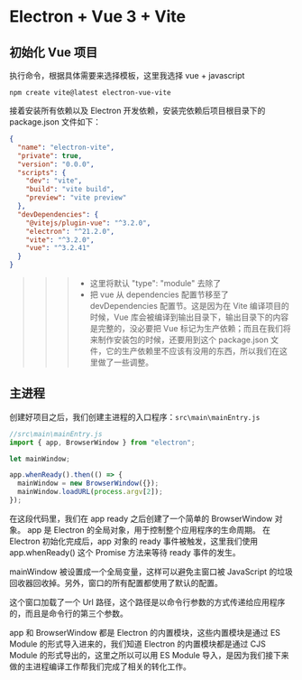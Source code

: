 # Electron + Vue 3 + Vite
## 初始化 Vue 项目
执行命令，根据具体需要来选择模板，这里我选择 vue + javascript
```shell
npm create vite@latest electron-vue-vite
```
接着安装所有依赖以及 Electron 开发依赖，安装完依赖后项目根目录下的 package.json 文件如下：
```json
{
  "name": "electron-vite",
  "private": true,
  "version": "0.0.0",
  "scripts": {
    "dev": "vite",
    "build": "vite build",
    "preview": "vite preview"
  },
  "devDependencies": {
    "@vitejs/plugin-vue": "^3.2.0",
    "electron": "^21.2.0",
    "vite": "^3.2.0",
    "vue": "^3.2.41"
  }
}
```
>>> * 这里将默认 "type": "module" 去除了
>>> * 把 vue 从 dependencies 配置节移至了 devDependencies 配置节。这是因为在 Vite 编译项目的时候，Vue 库会被编译到输出目录下，输出目录下的内容是完整的，没必要把 Vue 标记为生产依赖；而且在我们将来制作安装包的时候，还要用到这个 package.json 文件，它的生产依赖里不应该有没用的东西，所以我们在这里做了一些调整。

## 主进程
创建好项目之后，我们创建主进程的入口程序：`src\main\mainEntry.js`
```js
//src\main\mainEntry.js
import { app, BrowserWindow } from "electron";

let mainWindow;

app.whenReady().then(() => {
  mainWindow = new BrowserWindow({});
  mainWindow.loadURL(process.argv[2]);
});
```

在这段代码里，我们在 app ready 之后创建了一个简单的 BrowserWindow 对象。
app 是 Electron 的全局对象，用于控制整个应用程序的生命周期。
在 Electron 初始化完成后，app 对象的 ready 事件被触发，这里我们使用 app.whenReady() 这个 Promise 方法来等待 ready 事件的发生。

mainWindow 被设置成一个全局变量，这样可以避免主窗口被 JavaScript 的垃圾回收器回收掉。另外，窗口的所有配置都使用了默认的配置。

这个窗口加载了一个 Url 路径，这个路径是以命令行参数的方式传递给应用程序的，而且是命令行的第三个参数。

app 和 BrowserWindow 都是 Electron 的内置模块，这些内置模块是通过 ES Module 的形式导入进来的，我们知道 Electron 的内置模块都是通过 CJS Module 的形式导出的，这里之所以可以用 ES Module 导入，是因为我们接下来做的主进程编译工作帮我们完成了相关的转化工作。
